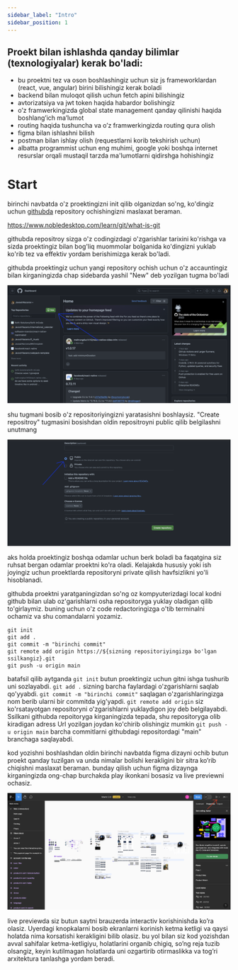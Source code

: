 ```yaml
---
sidebar_label: "Intro"
sidebar_position: 1
---
```



## Proekt bilan ishlashda qanday bilimlar (texnologiyalar) kerak bo'ladi:

- bu proektni tez va oson boshlashingiz uchun siz js frameworklardan  (react, vue, angular) birini bilishingiz kerak boladi
- backend bilan muloqot qilish uchun fetch apini bilishingiz
- avtorizatsiya va jwt token haqida habardor bolishingiz
- o’z framwerkingizda global state management qanday qilinishi haqida boshlang’ich ma’lumot
- routing haqida tushuncha va o’z framwerkingizda routing qura olish
- figma bilan ishlashni bilish
- postman bilan ishlay olish (requestlarni korib tekshirish uchun)
- albatta programmist uchun eng muhimi, google yoki boshqa internet resurslar orqali mustaqil tarzda ma'lumotlarni qidirshga hohishingiz

# Start

birinchi navbatda o'z proektingizni init qilib olganizdan so'ng, ko'dingiz uchun [githubda](https://github.com/) repository ochishingizni maslaxat beraman. 

https://www.nobledesktop.com/learn/git/what-is-git

githubda repositroy sizga o'z codingizdagi o'zgarishlar tarixini ko'rishga va sizda proektingiz bilan bog'liq muommolar bolganida ko'dingizni yuklab ko'rib tez va effektiv yordam berishimizga kerak bo'ladi.

githubda proektingiz uchun yangi repository ochish uchun o'z accauntingiz bilan kirganingizda chap sidebarda yashil "New" deb yozilgan tugma bo'ladi 

![Figma preview](./img/github_demo.png)

shu tugmani bosib o'z repositoriyingizni yaratasishni boshlaysiz.
"Create repositroy" tugmasini bosishdan oldin repositroyni public qilib belgilashni unutmang

![Figma preview](./img/github_demo2.png)

aks holda proektingiz boshqa odamlar uchun berk boladi ba faqatgina siz ruhsat bergan odamlar proektni ko'ra oladi. Kelajakda hususiy yoki ish joyingiz uchun proektlarda repositoryni private qilish havfsizlikni yo'li hisoblanadi.

githubda proektni yaratganingizdan so'ng oz kompyuterizdagi local kodni github bilan ulab oz'garishlarni osha repositoryga yuklay oladigan qilib to'girlaymiz.
buning uchun o'z code redactoringizga o'tib terminalni ochamiz va shu comandalarni yozamiz.

```
git init
git add .
git commit -m "birinchi commit"
git remote add origin https://${sizning repositoriyingizga bo'lgan ssilkangiz}.git
git push -u origin main
```

batafsil qilib aytganda 
`git init` butun proektingiz uchun gitni ishga tushurib uni sozlayabdi.
`git add .` sizning barcha faylardagi o'zgarishlarni saqlab qo'yyabdi. 
`git commit -m "birinchi commit"` saqlagan o'zgarishlaringizga nom berib ularni bir commitda yig'yapdi.
`git remote add origin` siz ko'rsatayotgan repositoryni o'zgarishlarni yuklaydigon joy deb belgilayabdi. Ssilkani githubda repoitoryga kirganingizda tepada, shu repositoryga olib kiradigan adress Url yozilgan joydan ko'chirib olishingiz mumkin
`git push -u origin main` barcha commitlarni githubdagi repositordagi "main" branchaga saqlayabdi.



kod yozishni boshlashdan oldin birinchi navbatda figma dizayni ochib butun proekt qanday tuzilgan va unda nimalar bolishi kerakligini bir sitra ko’rib chiqishni maslaxat beraman. bunday qilish uchun figma dizaynga kirganingizda ong-chap burchakda play ikonkani bosasiz va live previewni ochasiz.

![Figma preview](./img/figma_demo.png)

live previewda siz butun saytni brauzerda interactiv korishinishda ko’ra olasiz. Uyerdagi knopkalarni bosib ekranlarni korinish ketma ketligi va qaysi holatda nima korsatishi kerakligini bilib olasiz. bu yol bilan siz kod yozishdan avval sahifalar ketma-ketligiyu, holatlarini organib chigiq, so’ng reja tuzib olsangiz, keyin kutilmagan holatlarda uni ozgartirib otirmaslikka va tog’ri arxitektura tanlashga yordam beradi.




